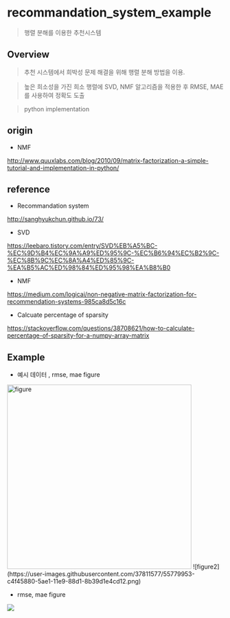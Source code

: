 # recommandation_system_example

> 행렬 분해를 이용한 추천시스템


## Overview

> 추천 시스템에서 희박성 문제 해결을 위해 행렬 분해 방법을 이용.

> 높은 희소성을 가진 희소 행렬에 SVD, NMF 알고리즘을 적용한 후 RMSE, MAE를 사용하여 정확도 도출

> python implementation


## origin

* NMF 

http://www.quuxlabs.com/blog/2010/09/matrix-factorization-a-simple-tutorial-and-implementation-in-python/


## reference

* Recommandation system

http://sanghyukchun.github.io/73/

* SVD

https://leebaro.tistory.com/entry/SVD%EB%A5%BC-%EC%9D%B4%EC%9A%A9%ED%95%9C-%EC%B6%94%EC%B2%9C-%EC%8B%9C%EC%8A%A4%ED%85%9C-%EA%B5%AC%ED%98%84%ED%95%98%EA%B8%B0

* NMF

https://medium.com/logicai/non-negative-matrix-factorization-for-recommendation-systems-985ca8d5c16c

* Calcuate percentage of sparsity

https://stackoverflow.com/questions/38708621/how-to-calculate-percentage-of-sparsity-for-a-numpy-array-matrix

## Example

* 예시 데이터 , rmse, mae figure

<img width="429" alt="figure" src="https://user-images.githubusercontent.com/37811577/55779952-c4f45880-5ae1-11e9-8156-56631f37c81d.png">
![figure2](https://user-images.githubusercontent.com/37811577/55779953-c4f45880-5ae1-11e9-88d1-8b39d1e4cd12.png)



* rmse, mae figure
<img src="/path/to/figure2.jpg">


